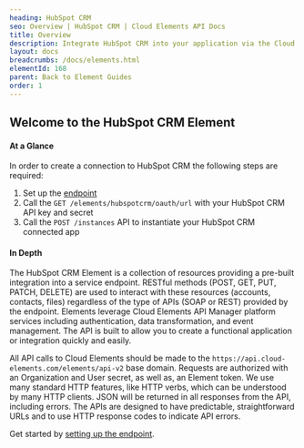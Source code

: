 ```yaml
---
heading: HubSpot CRM
seo: Overview | HubSpot CRM | Cloud Elements API Docs
title: Overview
description: Integrate HubSpot CRM into your application via the Cloud Elements APIs.
layout: docs
breadcrumbs: /docs/elements.html
elementId: 168
parent: Back to Element Guides
order: 1
---
```


## Welcome to the HubSpot CRM Element


#### At a Glance

In order to create a connection to HubSpot CRM the following steps are required:

1. Set up the [endpoint](hubspot-crm-endpoint-setup.html)
2. Call the `GET /elements/hubspotcrm/oauth/url` with your HubSpot CRM API key and secret
3. Call the `POST /instances` API to instantiate your HubSpot CRM connected app

#### In Depth

The HubSpot CRM Element is a collection of resources providing a pre-built integration into a service endpoint. RESTful methods (POST, GET, PUT, PATCH, DELETE) are used to interact with these resources (accounts, contacts, files) regardless of the type of APIs (SOAP or REST) provided by the endpoint. Elements leverage Cloud Elements API Manager platform services including authentication, data transformation, and event management.  The API is built to allow you to create a functional application or integration quickly and easily.

All API calls to Cloud Elements should be made to the `https://api.cloud-elements.com/elements/api-v2` base domain. Requests are authorized with an Organization and User secret, as well as, an Element token.  We use many standard HTTP features, like HTTP verbs, which can be understood by many HTTP clients. JSON will be returned in all responses from the API, including errors. The APIs are designed to have predictable, straightforward URLs and to use HTTP response codes to indicate API errors.

Get started by [setting up the endpoint](hubspot-crm-endpoint-setup.html).
